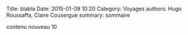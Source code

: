 Title: blabla
Date: 2015-01-09 10:20
Category: Voyages
authors: Hugo Roussaffa, Claire Cousergue
summary: sommaire


contenu nouveau 10


